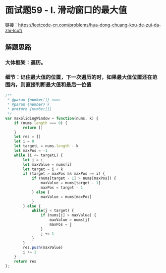 # 面试题59 - I. 滑动窗口的最大值
链接：<a href='https://leetcode-cn.com/problems/hua-dong-chuang-kou-de-zui-da-zhi-lcof/'>https://leetcode-cn.com/problems/hua-dong-chuang-kou-de-zui-da-zhi-lcof/</a>
## 解题思路
### 大体框架：遍历。
### 细节：记住最大值的位置，下一次遍历的时，如果最大值位置还在范围内，则直接判断最大值和最后一位值
```js
/**
 * @param {number[]} nums
 * @param {number} k
 * @return {number[]}
 */
var maxSlidingWindow = function(nums, k) {
    if (nums.length === 0) {
        return []
    }
    let res = []
    let i = 0
    let targetL = nums.length - k
    let maxPos = -1
    while (i <= targetL) {
        let j = i
        let maxValue = nums[i]
        let target = i + k
        if (target > maxPos && maxPos >= i) {
            if (nums[target - 1] > nums[maxPos]) {
                maxValue = nums[target - 1]
                maxPos = target - 1
            } else {
                maxValue = nums[maxPos]
            }
        } else {
            while(j < target) {
                if (nums[j] > maxValue) {
                    maxValue = nums[j]
                    maxPos = j
                }
                j += 1
            }
        }
        res.push(maxValue)
        i += 1
    }
    return res
};
```